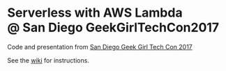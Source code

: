 # Serverless with AWS Lambda<br>@ San Diego GeekGirlTechCon2017

Code and presentation from [San Diego Geek Girl Tech Con 2017](http://sandiego.geekgirltechcon.com)

See the [wiki](https://github.com/smyleeface/serverless_with_aws_lambda_GeekGirlTechCon/wiki) for instructions. 

